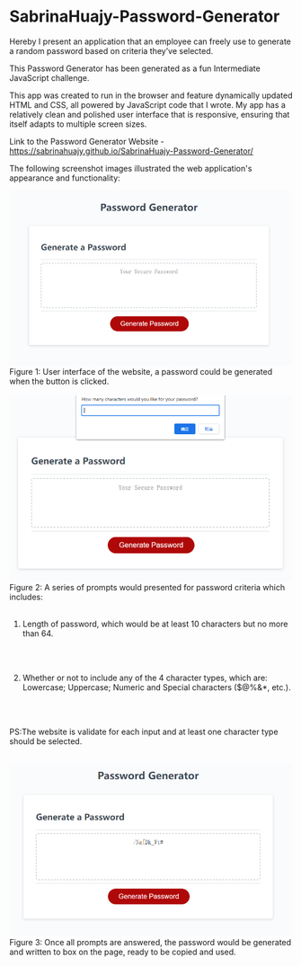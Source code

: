 # SabrinaHuajy-Password-Generator

Hereby I present an application that an employee can freely use to generate a random password based on criteria they’ve selected.

This Password Generator has been generated as a fun Intermediate JavaScript challenge.

This app was created to run in the browser and feature dynamically updated HTML and CSS, all powered by JavaScript code that I wrote. My app has a relatively clean and polished user interface that is responsive, ensuring that itself adapts to multiple screen sizes.

Link to the Password Generator Website - https://sabrinahuajy.github.io/SabrinaHuajy-Password-Generator/

The following screenshot images illustrated the web application's appearance and functionality:
<br>

<img src="assets\password_generator.PNG" alt="screenshot of webpage interface">
Figure 1: User interface of the website, a password could be generated when the button is clicked.
<br>
<br>

<img src="assets\prompt.PNG" alt="screenshot of webpage prompt functionality">
Figure 2: A series of prompts would presented for password criteria which includes: 
<br>
<br>

1. Length of password, which would be at least 10 characters but no more than 64.
<br>
<br>

2. Whether or not to include any of the 4 character types, which are: Lowercase; Uppercase; Numeric and Special characters ($@%&*, etc.). 
<br>
<br>

PS:The website is validate for each input and at least one character type should be selected.

<br>
<img src="assets\generated.PNG" alt="screenshot of webpage functionality">
Figure 3: Once all prompts are answered, the password would be generated and written to box on the page, ready to be copied and used.

